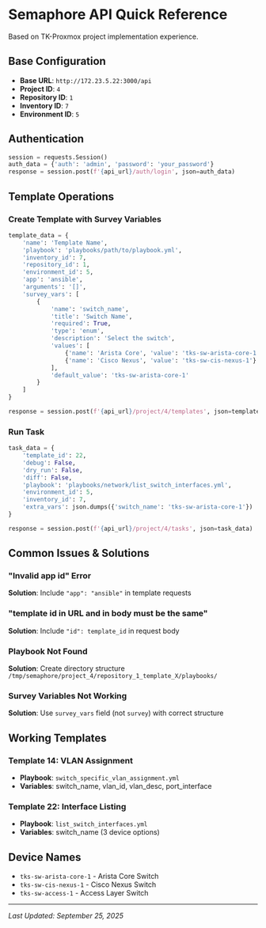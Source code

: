 # Semaphore API Quick Reference

Based on TK-Proxmox project implementation experience.

## Base Configuration
- **Base URL**: `http://172.23.5.22:3000/api`
- **Project ID**: `4`
- **Repository ID**: `1`
- **Inventory ID**: `7`
- **Environment ID**: `5`

## Authentication
```python
session = requests.Session()
auth_data = {'auth': 'admin', 'password': 'your_password'}
response = session.post(f'{api_url}/auth/login', json=auth_data)
```

## Template Operations

### Create Template with Survey Variables
```python
template_data = {
    'name': 'Template Name',
    'playbook': 'playbooks/path/to/playbook.yml',
    'inventory_id': 7,
    'repository_id': 1,
    'environment_id': 5,
    'app': 'ansible',
    'arguments': '[]',
    'survey_vars': [
        {
            'name': 'switch_name',
            'title': 'Switch Name',
            'required': True,
            'type': 'enum',
            'description': 'Select the switch',
            'values': [
                {'name': 'Arista Core', 'value': 'tks-sw-arista-core-1'},
                {'name': 'Cisco Nexus', 'value': 'tks-sw-cis-nexus-1'}
            ],
            'default_value': 'tks-sw-arista-core-1'
        }
    ]
}

response = session.post(f'{api_url}/project/4/templates', json=template_data)
```

### Run Task
```python
task_data = {
    'template_id': 22,
    'debug': False,
    'dry_run': False,
    'diff': False,
    'playbook': 'playbooks/network/list_switch_interfaces.yml',
    'environment_id': 5,
    'inventory_id': 7,
    'extra_vars': json.dumps({'switch_name': 'tks-sw-arista-core-1'})
}

response = session.post(f'{api_url}/project/4/tasks', json=task_data)
```

## Common Issues & Solutions

### "Invalid app id" Error
**Solution**: Include `"app": "ansible"` in template requests

### "template id in URL and in body must be the same"
**Solution**: Include `"id": template_id` in request body

### Playbook Not Found
**Solution**: Create directory structure `/tmp/semaphore/project_4/repository_1_template_X/playbooks/`

### Survey Variables Not Working
**Solution**: Use `survey_vars` field (not `survey`) with correct structure

## Working Templates

### Template 14: VLAN Assignment
- **Playbook**: `switch_specific_vlan_assignment.yml`
- **Variables**: switch_name, vlan_id, vlan_desc, port_interface

### Template 22: Interface Listing
- **Playbook**: `list_switch_interfaces.yml`
- **Variables**: switch_name (3 device options)

## Device Names
- `tks-sw-arista-core-1` - Arista Core Switch
- `tks-sw-cis-nexus-1` - Cisco Nexus Switch
- `tks-sw-access-1` - Access Layer Switch

---
*Last Updated: September 25, 2025*
